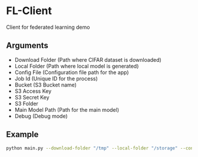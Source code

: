 # FL-Client

Client for federated learning demo

## Arguments
* Download Folder (Path where CIFAR dataset is downloaded)
* Local Folder (Path where local model is generated)
* Config File (Configuration file path for the app)
* Job Id (Unique ID for the process)
* Bucket (S3 Bucket name)
* S3 Access Key
* S3 Secret Key
* S3 Folder
* Main Model Path (Path for the main model)
* Debug (Debug mode)

## Example
```bash
python main.py --download-folder "/tmp" --local-folder "/storage" --config-file "/config/config.json" --job-id 13434 --bucket "911639421134-us-east-1-mybucket" --s3-access-key "1f421f144f14fgt3hth52" --s3-secret-key "4252452g253g532g3gg55g3g35vt4oim35" --main-model-path "/storage/main_model.pt" --debug
```
